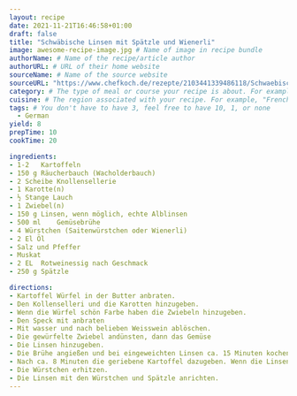 ```yaml
---
layout: recipe
date: 2021-11-21T16:46:58+01:00
draft: false
title: "Schwäbische Linsen mit Spätzle und Wienerli"
image: awesome-recipe-image.jpg # Name of image in recipe bundle
authorName: # Name of the recipe/article author
authorURL: # URL of their home website
sourceName: # Name of the source website
sourceURL: "https://www.chefkoch.de/rezepte/2103441339486118/Schwaebische-Linsen-mit-Spaetzle-und-Saitenwuerstchen.html"
category: # The type of meal or course your recipe is about. For example: "dinner", "entree", or "dessert".
cuisine: # The region associated with your recipe. For example, "French", Mediterranean", or "American".
tags: # You don't have to have 3, feel free to have 10, 1, or none
  - German
yield: 8
prepTime: 10
cookTime: 20

ingredients:
- 1-2	Kartoffeln
- 150 g	Räucherbauch (Wacholderbauch)
- 2	Scheibe Knollensellerie
- 1	Karotte(n)
- ½	Stange Lauch
- 1	Zwiebel(n)
- 150 g	Linsen, wenn möglich, echte Alblinsen
- 500 ml	Gemüsebrühe
- 4	Würstchen (Saitenwürstchen oder Wienerli)
- 2 El Öl
- Salz und Pfeffer
- Muskat
- 2 EL	Rotweinessig nach Geschmack
- 250 g	Spätzle

directions:
- Kartoffel Würfel in der Butter anbraten.
- Den Kollenselleri und die Karotten hinzugeben.
- Wenn die Würfel schön Farbe haben die Zwiebeln hinzugeben.
- Den Speck mit anbraten
- Mit wasser und nach belieben Weisswein ablöschen.
- Die gewürfelte Zwiebel andünsten, dann das Gemüse
- Die Linsen hinzugeben. 
- Die Brühe angießen und bei eingeweichten Linsen ca. 15 Minuten kochen. 
- Nach ca. 8 Minuten die geriebene Kartoffel dazugeben. Wenn die Linsen gar sind, mit den Gewürzen und dem Essig abschmecken.
- Die Würstchen erhitzen.
- Die Linsen mit den Würstchen und Spätzle anrichten.
---
```

